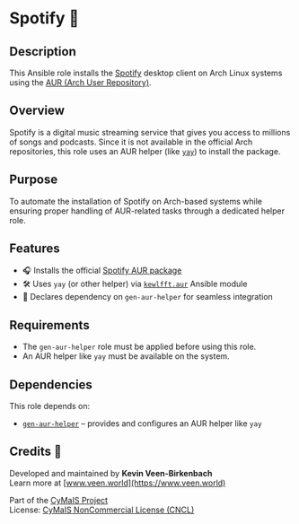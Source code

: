 # Spotify 🎵

## Description

This Ansible role installs the [Spotify](https://www.spotify.com/) desktop client on Arch Linux systems using the [AUR (Arch User Repository)](https://aur.archlinux.org/packages/spotify/).

## Overview

Spotify is a digital music streaming service that gives you access to millions of songs and podcasts. Since it is not available in the official Arch repositories, this role uses an AUR helper (like [`yay`](https://github.com/Jguer/yay)) to install the package.

## Purpose

To automate the installation of Spotify on Arch-based systems while ensuring proper handling of AUR-related tasks through a dedicated helper role.

## Features

- 🎧 Installs the official [Spotify AUR package](https://aur.archlinux.org/packages/spotify)
- 🛠 Uses `yay` (or other helper) via [`kewlfft.aur`](https://github.com/kewlfft/ansible-aur) Ansible module
- 🔗 Declares dependency on `gen-aur-helper` for seamless integration

## Requirements

- The `gen-aur-helper` role must be applied before using this role.
- An AUR helper like `yay` must be available on the system.

## Dependencies

This role depends on:

- [`gen-aur-helper`](../gen-aur-helper) – provides and configures an AUR helper like `yay`

## Credits 📝

Developed and maintained by **Kevin Veen-Birkenbach**  
Learn more at [www.veen.world](https://www.veen.world)

Part of the [CyMaIS Project](https://github.com/kevinveenbirkenbach/cymais)  
License: [CyMaIS NonCommercial License (CNCL)](https://s.veen.world/cncl)
